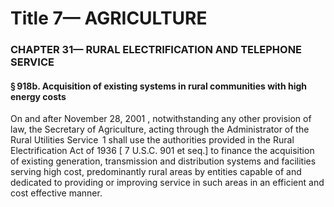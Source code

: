 
# Title 7— AGRICULTURE
### CHAPTER 31— RURAL ELECTRIFICATION AND TELEPHONE SERVICE
#### § 918b. Acquisition of existing systems in rural communities with high energy costs

On and after November 28, 2001 , notwithstanding any other provision of law, the Secretary of Agriculture, acting through the Administrator of the Rural Utilities Service  1 shall use the authorities provided in the Rural Electrification Act of 1936 [ 7 U.S.C. 901 et seq.] to finance the acquisition of existing generation, transmission and distribution systems and facilities serving high cost, predominantly rural areas by entities capable of and dedicated to providing or improving service in such areas in an efficient and cost effective manner.
